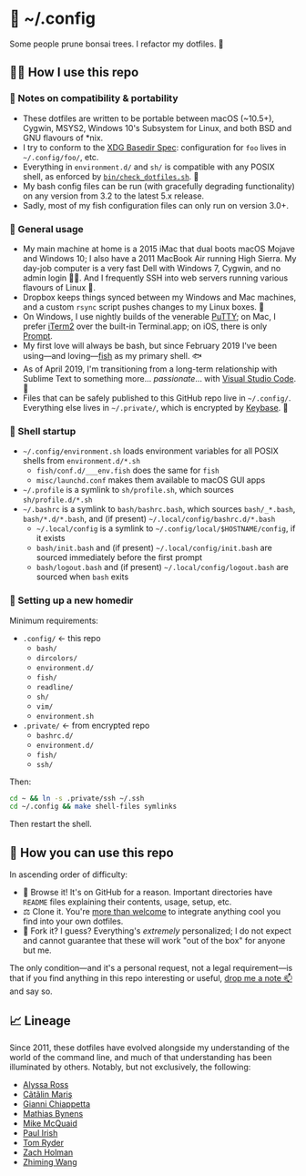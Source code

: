 # 🔩 ~/.config

Some people prune bonsai trees. I refactor my dotfiles. 🌱

## 👩‍💻 How I use this repo

### 💼 Notes on compatibility & portability

* These dotfiles are written to be portable between macOS (~10.5+), Cygwin,
  MSYS2, Windows 10's Subsystem for Linux, and both BSD and GNU flavours of
  \*nix.
* I try to conform to the [XDG Basedir Spec]: configuration for `foo` lives in
  `~/.config/foo/`, etc.
* Everything in `environment.d/` and `sh/` is compatible with any POSIX shell,
  as enforced by [`bin/check_dotfiles.sh`]. 👮
* My bash config files can be run (with gracefully degrading functionality) on
  any version from 3.2 to the latest 5.x release.
* Sadly, most of my fish configuration files can only run on version 3.0+.

[XDG Basedir Spec]: https://specifications.freedesktop.org/basedir-spec/basedir-spec-latest.html
[`bin/check_dotfiles.sh`]: https://github.com/zgracem/dotconfig/blob/master/bin/check_dotfiles.sh

### 💁 General usage

* My main machine at home is a 2015 iMac that dual boots macOS Mojave and
  Windows 10; I also have a 2011 MacBook Air running High Sierra. My day-job
  computer is a very fast Dell with Windows 7, Cygwin, and no admin login 🤦‍♀.
  And I frequently SSH into web servers running various flavours of Linux 🐧.
* Dropbox keeps things synced between my Windows and Mac machines, and a custom
  `rsync` script pushes changes to my Linux boxes. 🔄
* On Windows, I use nightly builds of the venerable [PuTTY]; on Mac, I prefer
  [iTerm2] over the built-in Terminal.app; on iOS, there is only [Prompt].
* My first love will always be bash, but since February 2019 I've been using—and
  loving—[fish] as my primary shell. 🐟
* As of April 2019, I'm transitioning from a long-term relationship with Sublime
  Text to something more... _passionate_... with [Visual Studio Code][]. 💋
* Files that can be safely published to this GitHub repo live in `~/.config/`.
  Everything else lives in `~/.private/`, which is encrypted by [Keybase]. 🔐

[PuTTY]: https://www.chiark.greenend.org.uk/~sgtatham/putty/
[iTerm2]: https://www.iterm2.com/
[Prompt]: https://panic.com/prompt/
[fish]: https://fishshell.com/
[Visual Studio Code]: https://code.visualstudio.com/
[Keybase]: https://keybase.io/zgm

### 🌅 Shell startup

* `~/.config/environment.sh` loads environment variables for all POSIX shells
  from `environment.d/*.sh`
    * `fish/conf.d/___env.fish` does the same for `fish`
    * `misc/launchd.conf` makes them available to macOS GUI apps
* `~/.profile` is a symlink to `sh/profile.sh`, which sources
  `sh/profile.d/*.sh`
* `~/.bashrc` is a symlink to `bash/bashrc.bash`, which sources `bash/_*.bash`,
  `bash/*.d/*.bash`, and (if present) `~/.local/config/bashrc.d/*.bash`
    * `~/.local/config` is a symlink to `~/.config/local/$HOSTNAME/config`, if
      it exists
    * `bash/init.bash` and (if present) `~/.local/config/init.bash` are sourced
      immediately before the first prompt
    * `bash/logout.bash` and (if present) `~/.local/config/logout.bash` are
      sourced when `bash` exits

### 🏡 Setting up a new homedir

Minimum requirements:

- `.config/` ← this repo
    - `bash/`
    - `dircolors/`
    - `environment.d/`
    - `fish/`
    - `readline/`
    - `sh/`
    - `vim/`
    - `environment.sh`
- `.private/` ← from encrypted repo
    - `bashrc.d/`
    - `environment.d/`
    - `fish/`
    - `ssh/`

Then:

```sh
cd ~ && ln -s .private/ssh ~/.ssh
cd ~/.config && make shell-files symlinks
```

Then restart the shell.

## 🙋 How you can use this repo

In ascending order of difficulty:

* 👀 Browse it! It's on GitHub for a reason. Important directories have `README`
  files explaining their contents, usage, setup, etc.
* ⚖️ Clone it. You're [more than welcome][licence] to integrate anything cool
  you find into your own dotfiles.
* 🍴 Fork it? I guess? Everything's _extremely_ personalized; I do not expect
  and cannot guarantee that these will work "out of the box" for anyone but me.

[licence]: https://github.com/zgracem/dotconfig/blob/master/LICENCE

The only condition—and it's a personal request, not a legal requirement—is that
if you find anything in this repo interesting or useful, [drop me a note 📫][email]
and say so.

[email]: mailto:zgm%40inescapable%2eorg

## 📈 Lineage

Since 2011, these dotfiles have evolved alongside my understanding of the world
of the command line, and much of that understanding has been illuminated by
others. Notably, but not exclusively, the following:

* [Alyssa Ross](https://github.com/alyssais/dotfiles)
* [Cãtãlin Mariş](https://github.com/alrra/dotfiles)
* [Gianni Chiappetta](https://github.com/gf3/dotfiles)
* [Mathias Bynens](https://github.com/mathiasbynens/dotfiles)
* [Mike McQuaid](https://github.com/MikeMcQuaid/dotfiles)
* [Paul Irish](https://github.com/paulirish/dotfiles/)
* [Tom Ryder](https://sanctum.geek.nz/cgit/dotfiles.git/about/)
* [Zach Holman](https://github.com/holman/dotfiles)
* [Zhiming Wang](https://github.com/zmwangx/dotfiles)
